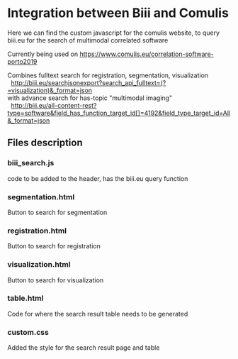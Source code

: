# Integration between Biii and Comulis

Here we can find the custom javascript for the comulis website, to query biii.eu for the search of multimodal correlated software

Currently being used on https://www.comulis.eu/correlation-software-porto2019

Combines fulltext search for registration, segmentation, visualization  \
&nbsp; http://biii.eu/searchjsonexport?search_api_fulltext=(?=visualization)&_format=json  \
with advance search for has-topic "multimodal imaging"  \
&nbsp; http://biii.eu/all-content-rest?type=software&field_has_function_target_id[]=4192&field_type_target_id=All&_format=json

## Files description

### biii_search.js
code to be added to the header, has the biii.eu query function


### segmentation.html
Button to search for segmentation


### registration.html
Button to search for registration


### visualization.html
Button to search for visualization


### table.html
Code for where the search result table needs to be generated


### custom.css
Added the style for the search result page and table
